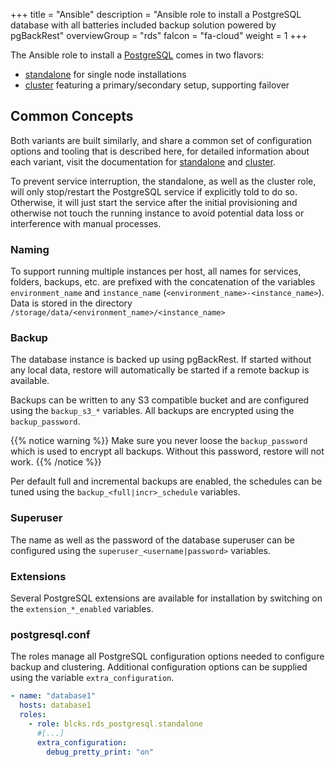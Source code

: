 +++
title = "Ansible"
description = "Ansible role to install a PostgreSQL database with all batteries included backup solution powered by pgBackRest"
overviewGroup = "rds"
faIcon = "fa-cloud"
weight = 1
+++

The Ansible role to install a [PostgreSQL](https://www.postgresql.org/) comes in two flavors:

* [standalone](./standalone) for single node installations
* [cluster](./cluster) featuring a primary/secondary setup, supporting failover


## Common Concepts

Both variants are built similarly, and share a common set of configuration options and tooling that is described here, for detailed information about each variant, visit the documentation for [standalone](./standalone) and [cluster](./cluster).

To prevent service interruption, the standalone, as well as the cluster role, will only stop/restart the PostgreSQL
service if explicitly told to do so. Otherwise, it will just start the service after the initial provisioning and
otherwise not touch the running instance to avoid potential data loss or interference with manual processes.

### Naming

To support running multiple instances per host, all names for services, folders, backups, etc. are prefixed with the concatenation of the variables `environment_name` and `instance_name` (`<environment_name>-<instance_name>`). Data is stored in the directory `/storage/data/<environment_name>/<instance_name>`

### Backup

The database instance is backed up using pgBackRest. If started without any local data, restore will automatically be started if a remote backup is available.

Backups can be written to any S3 compatible bucket and are configured using the `backup_s3_*` variables. All backups are encrypted using the `backup_password`.

{{% notice warning %}}
Make sure you never loose the `backup_password` which is used to encrypt all backups. Without this password, restore will not work.
{{% /notice %}}

Per default full and incremental backups are enabled, the schedules can be tuned using the `backup_<full|incr>_schedule` variables.

### Superuser

The name as well as the password of the database superuser can be configured using the `superuser_<username|password>` variables.

### Extensions

Several PostgreSQL extensions are available for installation by switching on the `extension_*_enabled` variables.

### postgresql.conf

The roles manage all PostgreSQL configuration options needed to configure backup and clustering. Additional configuration options can be supplied using the variable `extra_configuration`.

```yaml
- name: "database1"
  hosts: database1
  roles:
    - role: blcks.rds_postgresql.standalone
      #[...]
      extra_configuration:
        debug_pretty_print: "on"
```
